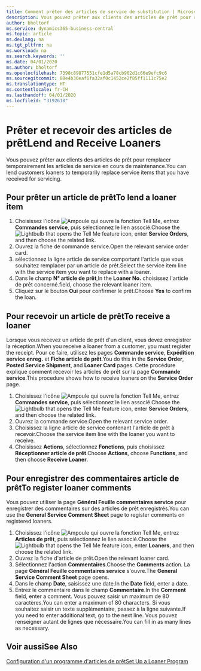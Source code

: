 ```yaml
---
title: Comment prêter des articles de service de substitution | Microsoft Docs
description: Vous pouvez prêter aux clients des articles de prêt pour remplacer temporairement les articles de service en cours de maintenance.
author: bholtorf
ms.service: dynamics365-business-central
ms.topic: article
ms.devlang: na
ms.tgt_pltfrm: na
ms.workload: na
ms.search.keywords: ''
ms.date: 04/01/2020
ms.author: bholtorf
ms.openlocfilehash: 7398c89877551cfe1d5a78cb902d1c66e9efc9c6
ms.sourcegitcommit: 88e4b30eaf6fa32af0c1452ce2f85ff1111c75e2
ms.translationtype: HT
ms.contentlocale: fr-CH
ms.lasthandoff: 04/01/2020
ms.locfileid: "3192618"
---
```

# <a name="lend-and-receive-loaners"></a><span data-ttu-id="12f21-103">Prêter et recevoir des articles de prêt</span><span class="sxs-lookup"><span data-stu-id="12f21-103">Lend and Receive Loaners</span></span>
<span data-ttu-id="12f21-104">Vous pouvez prêter aux clients des articles de prêt pour remplacer temporairement les articles de service en cours de maintenance.</span><span class="sxs-lookup"><span data-stu-id="12f21-104">You can lend customers loaners to temporarily replace service items that you have received for servicing.</span></span>  
  
## <a name="to-lend-a-loaner-item"></a><span data-ttu-id="12f21-105">Pour prêter un article de prêt</span><span class="sxs-lookup"><span data-stu-id="12f21-105">To lend a loaner item</span></span>    
1. <span data-ttu-id="12f21-106">Choisissez l'icône ![Ampoule qui ouvre la fonction Tell Me](media/ui-search/search_small.png "Dites-moi ce que vous voulez faire"), entrez **Commandes service**, puis sélectionnez le lien associé.</span><span class="sxs-lookup"><span data-stu-id="12f21-106">Choose the ![Lightbulb that opens the Tell Me feature](media/ui-search/search_small.png "Tell me what you want to do") icon, enter **Service Orders**, and then choose the related link.</span></span>  
2. <span data-ttu-id="12f21-107">Ouvrez la fiche de commande service.</span><span class="sxs-lookup"><span data-stu-id="12f21-107">Open the relevant service order card.</span></span>  
3. <span data-ttu-id="12f21-108">sélectionnez la ligne article de service comportant l'article que vous souhaitez remplacer par un article de prêt.</span><span class="sxs-lookup"><span data-stu-id="12f21-108">Select the service item line with the service item you want to replace with a loaner.</span></span>  
4. <span data-ttu-id="12f21-109">Dans le champ **N° article de prêt**,</span><span class="sxs-lookup"><span data-stu-id="12f21-109">In the **Loaner No.**</span></span> <span data-ttu-id="12f21-110">choisissez l'article de prêt concerné.</span><span class="sxs-lookup"><span data-stu-id="12f21-110">field, choose the relevant loaner item.</span></span>  
5. <span data-ttu-id="12f21-111">Cliquez sur le bouton **Oui** pour confirmer le prêt.</span><span class="sxs-lookup"><span data-stu-id="12f21-111">Choose **Yes** to confirm the loan.</span></span>  

## <a name="to-receive-a-loaner"></a><span data-ttu-id="12f21-112">Pour recevoir un article de prêt</span><span class="sxs-lookup"><span data-stu-id="12f21-112">To receive a loaner</span></span>  
<span data-ttu-id="12f21-113">Lorsque vous recevez un article de prêt d'un client, vous devez enregistrer la réception.</span><span class="sxs-lookup"><span data-stu-id="12f21-113">When you receive a loaner from a customer, you must register the receipt.</span></span> <span data-ttu-id="12f21-114">Pour ce faire, utilisez les pages **Commande service**, **Expédition service enreg.** et **Fiche article de prêt**.</span><span class="sxs-lookup"><span data-stu-id="12f21-114">You do this in the **Service Order**, **Posted Service Shipment**, and **Loaner Card** pages.</span></span> <span data-ttu-id="12f21-115">Cette procédure explique comment recevoir les articles de prêt sur la page **Commande service**.</span><span class="sxs-lookup"><span data-stu-id="12f21-115">This procedure shows how to receive loaners on the **Service Order** page.</span></span>  
  
1. <span data-ttu-id="12f21-116">Choisissez l'icône ![Ampoule qui ouvre la fonction Tell Me](media/ui-search/search_small.png "Dites-moi ce que vous voulez faire"), entrez **Commandes service**, puis sélectionnez le lien associé.</span><span class="sxs-lookup"><span data-stu-id="12f21-116">Choose the ![Lightbulb that opens the Tell Me feature](media/ui-search/search_small.png "Tell me what you want to do") icon, enter **Service Orders**, and then choose the related link.</span></span>  
2. <span data-ttu-id="12f21-117">Ouvrez la commande service.</span><span class="sxs-lookup"><span data-stu-id="12f21-117">Open the relevant service order.</span></span>  
3. <span data-ttu-id="12f21-118">Choisissez la ligne article de service contenant l'article de prêt à recevoir.</span><span class="sxs-lookup"><span data-stu-id="12f21-118">Choose the service item line with the loaner you want to receive.</span></span>  
4. <span data-ttu-id="12f21-119">Choisissez **Actions**, sélectionnez **Fonctions**, puis choisissez **Réceptionner article de prêt**.</span><span class="sxs-lookup"><span data-stu-id="12f21-119">Choose **Actions**, choose **Functions**, and then choose **Receive Loaner**.</span></span>  

## <a name="to-register-loaner-comments"></a><span data-ttu-id="12f21-120">Pour enregistrer des commentaires article de prêt</span><span class="sxs-lookup"><span data-stu-id="12f21-120">To register loaner comments</span></span>  
<span data-ttu-id="12f21-121">Vous pouvez utiliser la page **Général Feuille commentaires service** pour enregistrer des commentaires sur des articles de prêt enregistrés.</span><span class="sxs-lookup"><span data-stu-id="12f21-121">You can use the **General Service Comment Sheet** page to register comments on registered loaners.</span></span>  
  
1. <span data-ttu-id="12f21-122">Choisissez l'icône ![Ampoule qui ouvre la fonction Tell Me](media/ui-search/search_small.png "Dites-moi ce que vous voulez faire"), entrez **Articles de prêt**, puis sélectionnez le lien associé.</span><span class="sxs-lookup"><span data-stu-id="12f21-122">Choose the ![Lightbulb that opens the Tell Me feature](media/ui-search/search_small.png "Tell me what you want to do") icon, enter **Loaners**, and then choose the related link.</span></span>  
2. <span data-ttu-id="12f21-123">Ouvrez la fiche d'article de prêt.</span><span class="sxs-lookup"><span data-stu-id="12f21-123">Open the relevant loaner card.</span></span>  
3. <span data-ttu-id="12f21-124">Sélectionnez l'action **Commentaires**.</span><span class="sxs-lookup"><span data-stu-id="12f21-124">Choose the **Comments** action.</span></span> <span data-ttu-id="12f21-125">La page **Général Feuille commentaires service** s'ouvre.</span><span class="sxs-lookup"><span data-stu-id="12f21-125">The **General Service Comment Sheet** page opens.</span></span>  
4. <span data-ttu-id="12f21-126">Dans le champ **Date**, saisissez une date.</span><span class="sxs-lookup"><span data-stu-id="12f21-126">In the **Date** field, enter a date.</span></span>  
5. <span data-ttu-id="12f21-127">Entrez le commentaire dans le champ **Commentaire**.</span><span class="sxs-lookup"><span data-stu-id="12f21-127">In the **Comment** field, enter a comment.</span></span> <span data-ttu-id="12f21-128">Vous pouvez saisir un maximum de 80 caractères.</span><span class="sxs-lookup"><span data-stu-id="12f21-128">You can enter a maximum of 80 characters.</span></span> <span data-ttu-id="12f21-129">Si vous souhaitez saisir un texte supplémentaire, passez à la ligne suivante.</span><span class="sxs-lookup"><span data-stu-id="12f21-129">If you need to enter additional text, go to the next line.</span></span> <span data-ttu-id="12f21-130">Vous pouvez renseigner autant de lignes que nécessaire.</span><span class="sxs-lookup"><span data-stu-id="12f21-130">You can fill in as many lines as necessary.</span></span>  
  
## <a name="see-also"></a><span data-ttu-id="12f21-131">Voir aussi</span><span class="sxs-lookup"><span data-stu-id="12f21-131">See Also</span></span>  
[<span data-ttu-id="12f21-132">Configuration d'un programme d'articles de prêt</span><span class="sxs-lookup"><span data-stu-id="12f21-132">Set Up a Loaner Program</span></span>](service-how-setup-loaner-program.md)   
